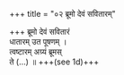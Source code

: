 +++
title = "०२ ब्रूमो देवं सवितारम्"

+++
ब्रूमो देवं सवितारं  
धातारम् उत पूषणम् ।  
त्वष्टारम् अग्र्यं ब्रूमस्  
ते (…) ॥ +++(see 1d)+++